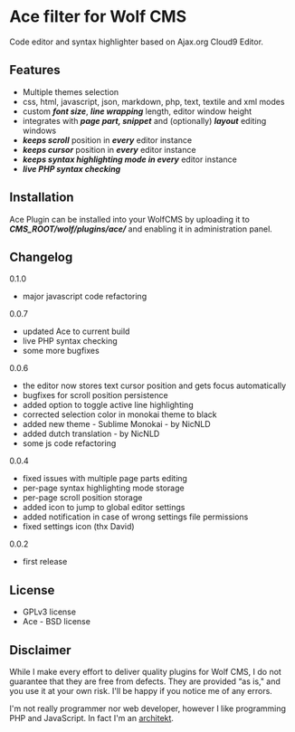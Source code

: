 Ace filter for Wolf CMS
=======================

Code editor and syntax highlighter based on Ajax.org Cloud9 Editor.

Features
--------

* Multiple themes selection
* css, html, javascript, json, markdown, php, text, textile and xml modes
* custom ***font size***, ***line wrapping*** length, editor window height
* integrates with ***page part, snippet*** and (optionally) ***layout*** editing windows
* ***keeps scroll*** position in ***every*** editor instance
* ***keeps cursor*** position in ***every*** editor instance
* ***keeps syntax highlighting mode in every*** editor instance
* ***live PHP syntax checking***


Installation
------------

Ace Plugin can be installed into your WolfCMS by uploading it to ***CMS_ROOT/wolf/plugins/ace/*** and enabling it in administration panel.

Changelog
---------

0.1.0

- major javascript code refactoring

0.0.7

- updated Ace to current build
- live PHP syntax checking
- some more bugfixes

0.0.6

- the editor now stores text cursor position and gets focus automatically
- bugfixes for scroll position persistence
- added option to toggle active line highlighting
- corrected selection color in monokai theme to black
- added new theme - Sublime Monokai - by NicNLD
- added dutch translation - by NicNLD
- some js code refactoring

0.0.4

- fixed issues with multiple page parts editing
- per-page syntax highlighting mode storage
- per-page scroll position storage
- added icon to jump to global editor settings
- added notification in case of wrong settings file permissions
- fixed settings icon (thx David)

0.0.2

- first release


License
-------

* GPLv3 license
* Ace - BSD license

Disclaimer
----------

While I make every effort to deliver quality plugins for Wolf CMS, I do not guarantee that they are free from defects. They are provided “as is," and you use it at your own risk. I'll be happy if you notice me of any errors.

I'm not really programmer nor web developer, however I like programming PHP and JavaScript. In fact I'm an [architekt](http://marekmurawski.pl).
